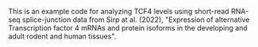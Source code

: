 This is an example code for analyzing TCF4 levels using short-read RNA-seq splice-junction data from Sirp at al. (2022), "Expression of alternative Transcription factor 4 mRNAs and protein isoforms in the developing and adult rodent and human tissues".
